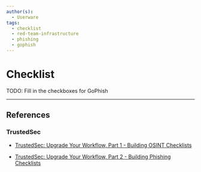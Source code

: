 ```yaml
---
author(s):
  - Userware
tags:
  - checklist
  - red-team-infrastructure
  - phishing
  - gophish
---
```

# Checklist

TODO: Fill in the checkboxes for GoPhish

---
## References

### TrustedSec

- [TrustedSec: Upgrade Your Workflow, Part 1 - Building OSINT Checklists](https://www.trustedsec.com/blog/upgrade-your-workflow-part-1-building-osint-checklists)

- [TrustedSec: Upgrade Your Workflow, Part 2 - Building Phishing Checklists](https://www.trustedsec.com/blog/upgrade-your-workflow-part-2-building-phishing-checklists/)